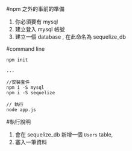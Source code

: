 #npm 之外的事前的準備

1. 你必須要有 mysql
2. 建立登入 mysql 帳號
3. 建立一個 database , 在此命名為 sequelize_db



#command line

	npm init

	...

	//安裝套件
	npm i -S mysql
	npm i -S sequelize

	// 執行
	node app.js


#執行說明

1. 會在 sequelize_db 新增一個 `Users` table,
2. 塞入一筆資料
